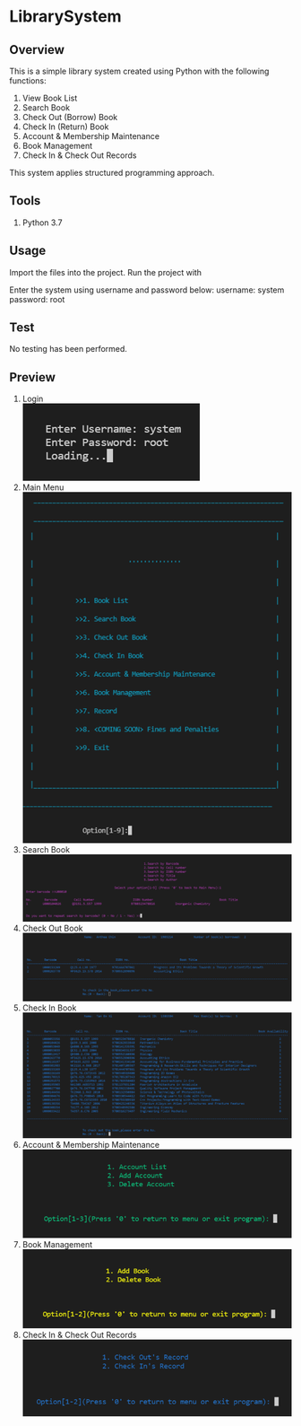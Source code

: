# LibrarySystem

## Overview
This is a simple library system created using Python with the following functions:
1. View Book List
2. Search Book
3. Check Out (Borrow) Book
4. Check In (Return) Book
5. Account & Membership Maintenance
6. Book Management
7. Check In & Check Out Records

This system applies structured programming approach.

## Tools
1. Python 3.7

## Usage
Import the files into the project.
Run the project with 

Enter the system using username and password below:
username: system
password: root

## Test
No testing has been performed.

## Preview
1. Login <br> <img src="previews/Login.png">
2. Main Menu <br> <img src="previews/MainMenu.png">
3. Search Book <br> <img src="previews/SearchBook.png">
4. Check Out Book <br> <img src="previews/CheckIn.png">
5. Check In Book <br> <img src="previews/CheckOut.png">
6. Account & Membership Maintenance <br> <img src="previews/AccountMembershipMaintenance.png">
7. Book Management <br> <img src="previews/BookManagement.png">
8. Check In & Check Out Records <br> <img src="previews/CheckInOutRecord.png">
